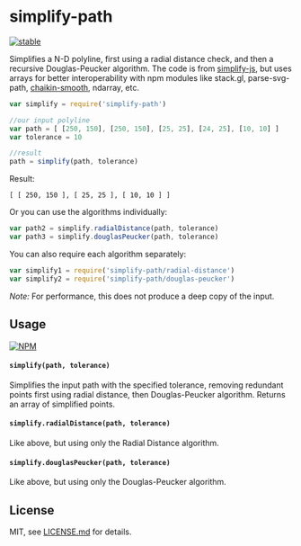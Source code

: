 # simplify-path

[![stable](http://badges.github.io/stability-badges/dist/stable.svg)](http://github.com/badges/stability-badges)

Simplifies a N-D polyline, first using a radial distance check, and then a recursive Douglas-Peucker algorithm. The code is from [simplify-js](https://github.com/mourner/simplify-js), but uses arrays for better interoperability with npm modules like stack.gl, parse-svg-path, [chaikin-smooth](https://www.npmjs.org/package/chaikin-smooth), ndarray, etc. 

```js
var simplify = require('simplify-path')

//our input polyline
var path = [ [250, 150], [250, 150], [25, 25], [24, 25], [10, 10] ]
var tolerance = 10

//result
path = simplify(path, tolerance)
```

Result: 

```
[ [ 250, 150 ], [ 25, 25 ], [ 10, 10 ] ]
```

Or you can use the algorithms individually:

```js
var path2 = simplify.radialDistance(path, tolerance)
var path3 = simplify.douglasPeucker(path, tolerance)
```

You can also require each algorithm separately:

```js
var simplify1 = require('simplify-path/radial-distance')
var simplify2 = require('simplify-path/douglas-peucker')
```

*Note:* For performance, this does not produce a deep copy of the input. 

## Usage

[![NPM](https://nodei.co/npm/simplify-path.png)](https://nodei.co/npm/simplify-path/)

#### `simplify(path, tolerance)`

Simplifies the input path with the specified tolerance, removing redundant points first using radial distance, then Douglas-Peucker algorithm. Returns an array of simplified points.

#### `simplify.radialDistance(path, tolerance)`

Like above, but using only the Radial Distance algorithm.

#### `simplify.douglasPeucker(path, tolerance)`

Like above, but using only the Douglas-Peucker algorithm.

## License

MIT, see [LICENSE.md](http://github.com/mattdesl/simplify-path/blob/master/LICENSE.md) for details.
